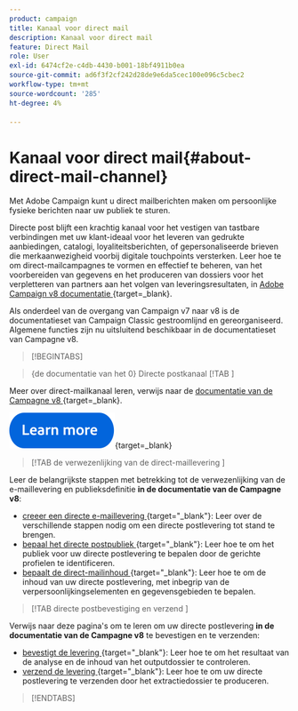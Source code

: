```yaml
---
product: campaign
title: Kanaal voor direct mail
description: Kanaal voor direct mail
feature: Direct Mail
role: User
exl-id: 6474cf2e-c4db-4430-b001-18bf4911b0ea
source-git-commit: ad6f3f2cf242d28de9e6da5cec100e096c5cbec2
workflow-type: tm+mt
source-wordcount: '285'
ht-degree: 4%

---
```



# Kanaal voor direct mail{#about-direct-mail-channel}

Met Adobe Campaign kunt u direct mailberichten maken om persoonlijke fysieke berichten naar uw publiek te sturen.

Directe post blijft een krachtig kanaal voor het vestigen van tastbare verbindingen met uw klant-ideaal voor het leveren van gedrukte aanbiedingen, catalogi, loyaliteitsberichten, of gepersonaliseerde brieven die merkaanwezigheid voorbij digitale touchpoints versterken. Leer hoe te om direct-mailcampagnes te vormen en effectief te beheren, van het voorbereiden van gegevens en het produceren van dossiers voor het verpletteren van partners aan het volgen van leveringsresultaten, in [ Adobe Campaign v8 documentatie ](https://experienceleague.adobe.com/docs/campaign/campaign-v8/send/direct-mail.html){target=_blank}.

Als onderdeel van de overgang van Campaign v7 naar v8 is de documentatieset van Campaign Classic gestroomlijnd en gereorganiseerd. Algemene functies zijn nu uitsluitend beschikbaar in de documentatieset van Campagne v8.

>[!BEGINTABS]

>{de documentatie van het 0} Directe postkanaal [!TAB ]

Meer over direct-mailkanaal leren, verwijs naar de [ documentatie van de Campagne v8 ](https://experienceleague.adobe.com/docs/campaign/campaign-v8/send/direct-mail.html){target=_blank}.


[![afbeelding](../../assets/do-not-localize/learn-more-button.svg)](https://experienceleague.adobe.com/docs/campaign/campaign-v8/send/direct-mail.html){target=_blank}


>[!TAB  de verwezenlijking van de direct-maillevering ]

Leer de belangrijkste stappen met betrekking tot de verwezenlijking van de e-maillevering en publieksdefinitie **in de documentatie van de Campagne v8**:

* [ creeer een directe e-maillevering ](https://experienceleague.adobe.com/docs/campaign/campaign-v8/send/direct-mail.html#creating-a-direct-mail-delivery){target="_blank"}: Leer over de verschillende stappen nodig om een directe postlevering tot stand te brengen.
* [ bepaal het directe postpubliek ](https://experienceleague.adobe.com/docs/campaign/campaign-v8/send/direct-mail.html#creating-a-direct-mail-delivery#defining-the-direct-mail-audience){target="_blank"}: Leer hoe te om het publiek voor uw directe postlevering te bepalen door de gerichte profielen te identificeren.
* [ bepaalt de direct-mailinhoud ](https://experienceleague.adobe.com/docs/campaign/campaign-v8/send/direct-mail.html#creating-a-direct-mail-delivery#defining-the-direct-mail-content){target="_blank"}: Leer hoe te om de inhoud van uw directe postlevering, met inbegrip van de verpersoonlijkingselementen en gegevensgebieden te bepalen.

>[!TAB  directe postbevestiging en verzend ]

Verwijs naar deze pagina&#39;s om te leren om uw directe postlevering **in de documentatie van de Campagne v8** te bevestigen en te verzenden:

* [ bevestigt de levering ](https://experienceleague.adobe.com/docs/campaign/campaign-v8/send/direct-mail.html#creating-a-direct-mail-delivery#validating){target="_blank"}: Leer hoe te om het resultaat van de analyse en de inhoud van het outputdossier te controleren.
* [ verzend de levering ](https://experienceleague.adobe.com/docs/campaign/campaign-v8/send/direct-mail.html#creating-a-direct-mail-delivery#start-delivery){target="_blank"}: Leer hoe te om uw directe postlevering te verzenden door het extractiedossier te produceren.



>[!ENDTABS]